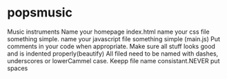 # popsmusic
 Music instruments
 Name your homepage index.html
 name your css file something simple.
 name your javascript file something simple (main.js)
 Put comments in your code when appropriate.
 Make sure all stuff looks good and is indented properly(beautify)
 All filed need to be named with dashes, underscores or lowerCammel case. Keepp file name consistant.NEVER put spaces 
